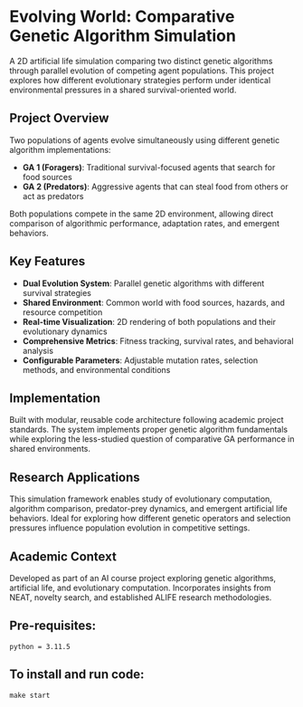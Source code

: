 # Evolving World: Comparative Genetic Algorithm Simulation

A 2D artificial life simulation comparing two distinct genetic algorithms through parallel evolution of competing agent populations. This project explores how different evolutionary strategies perform under identical environmental pressures in a shared survival-oriented world.

## Project Overview

Two populations of agents evolve simultaneously using different genetic algorithm implementations:
- **GA 1 (Foragers)**: Traditional survival-focused agents that search for food sources
- **GA 2 (Predators)**: Aggressive agents that can steal food from others or act as predators

Both populations compete in the same 2D environment, allowing direct comparison of algorithmic performance, adaptation rates, and emergent behaviors.

## Key Features

- **Dual Evolution System**: Parallel genetic algorithms with different survival strategies
- **Shared Environment**: Common world with food sources, hazards, and resource competition
- **Real-time Visualization**: 2D rendering of both populations and their evolutionary dynamics
- **Comprehensive Metrics**: Fitness tracking, survival rates, and behavioral analysis
- **Configurable Parameters**: Adjustable mutation rates, selection methods, and environmental conditions

## Implementation

Built with modular, reusable code architecture following academic project standards. The system implements proper genetic algorithm fundamentals while exploring the less-studied question of comparative GA performance in shared environments.

## Research Applications

This simulation framework enables study of evolutionary computation, algorithm comparison, predator-prey dynamics, and emergent artificial life behaviors. Ideal for exploring how different genetic operators and selection pressures influence population evolution in competitive settings.

## Academic Context

Developed as part of an AI course project exploring genetic algorithms, artificial life, and evolutionary computation. Incorporates insights from NEAT, novelty search, and established ALIFE research methodologies.


## Pre-requisites:
`python = 3.11.5`


## To install and run code:
`make start`